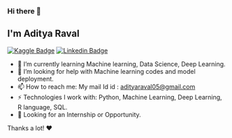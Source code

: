 ### Hi there 👋

## I'm Aditya Raval

[![Kaggle Badge](https://img.shields.io/badge/-Aditya-mediumorchid?&style=flat&logo=kaggle&logoColor=#20beff&link=https://www.kaggle.com/adi0508)](https://www.kaggle.com/adi0508)
[![Linkedin Badge](https://img.shields.io/badge/-Aditya-mediumorchid?&style=flat&logo=Linkedin&logoColor=#20beff&link=https://www.linkedin.com/in/aditya-raval-3ba933195)](https://www.linkedin.com/in/aditya-raval-3ba933195)


- 🌱 I’m currently learning Machine learning, Data Science, Deep Learning.
- 🤔 I’m looking for help with Machine learning codes and model deployment.
- 📫 How to reach me: My mail Id id : adityaraval05@gmail.com
- ⚡ Technologies I work with: Python, Machine Learning, Deep Learning, R language, SQL.
- 👯 Looking for an Internship or Opportunity.

Thanks a lot! ❤️

